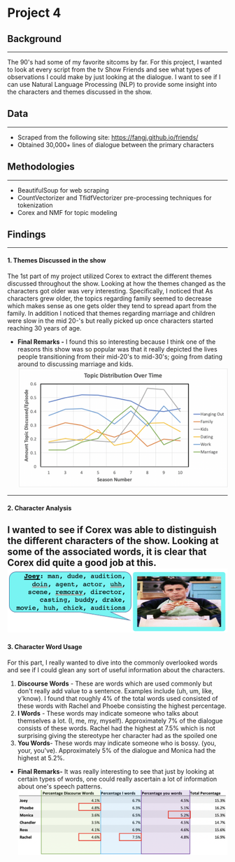 # Project 4

## Background
---  
The 90's had some of my favorite sitcoms by far.  For this project, I wanted to look at every script from the tv Show Friends and see what types of observations I could make by just looking at the dialogue.  I want to see if I can use Natural Language Processing (NLP) to provide some insight into the characters and themes discussed in the show.    

## Data
---
- Scraped from the following site: https://fangj.github.io/friends/
- Obtained 30,000+ lines of dialogue between the primary characters

## Methodologies

---
- BeautifulSoup for web scraping
- CountVectorizer and TfidfVectorizer pre-processing techniques for tokenization
- Corex and NMF for topic modeling


## Findings
---


#### 1. Themes Discussed in the show
The 1st part of my project utilized Corex to extract the different themes discussed throughout the show. Looking at how the themes changed as the characters got older was very interesting.  Specifically, I noticed that As characters grew older, the topics regarding family seemed to decrease which makes sense as one gets older they tend to spread apart from the family.  In addition I noticed that themes regarding marriage and children were slow in the mid 20-'s but really picked up once characters started reaching 30 years of age.  

- **Final Remarks -** I found this so interesting because I think one of the reasons this show was so popular was that it really depicted the lives people transitioning from their mid-20's to mid-30's; going from dating around to discussing marriage and kids. 
![Friends Themes](/Images/Themes.png)
--- 
#### 2. Character Analysis
I wanted to see if Corex was able to distinguish the different characters of the show.  Looking at some of the associated words, it is clear that Corex did quite a good job at this. 
![Friends characters](/Images/Joey-words.png)
--- 
#### 3. Character Word Usage
For this part, I really wanted to dive into the commonly overlooked words and see if I could glean any sort of useful information about the characters.  
1. **Discourse Words** - These are words which are used commonly but don't really add value to a sentence.  Examples include (uh, um, like, y'know).  I found that roughly 4% of the total words used consisted of these words with Rachel and Phoebe consisting the highest percentage. 
2. **I Words** - These words may indicate someone who talks about themselves a lot. (I, me, my, myself). Approximately 7% of the dialogue consists of these words.  Rachel had the highest at 7.5% which is not surprising giving the stereotype her character had as the spoiled one
3. **You Words**-  These words may indicate someone who is bossy.  (you, your, you've).  Approximately 5% of the dialogue and Monica had the highest at 5.2%.  
- **Final Remarks-** It was really interesting to see that just by looking at certain types of words, one could really ascertain a lot of information about one's speech patterns.  
![Friends word types](/Images/Word_Types.png)
